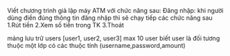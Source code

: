 Viết chương trình giả lập máy ATM với chức năng sau: 
 Đăng nhập: khi người dùng điền đúng thông tin đăng nhập thì sẽ chạy tiếp các chức năng sau 
   1.Rút tiền
   2.Xem số tiền trong TK 
   3.Thoát 

mảng lưu trữ users [user1, user2, user3] max 10 user
biết user là đối tương thuộc một lớp có các thuộc tính (username,password,amount)
